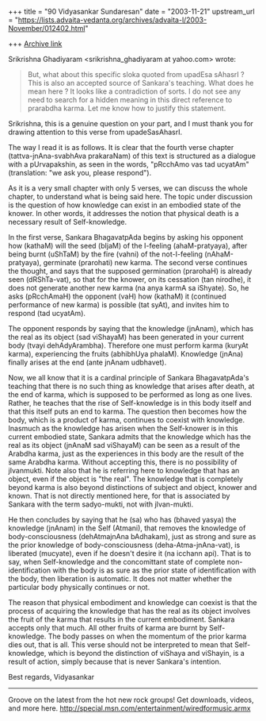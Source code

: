 +++
title = "90 Vidyasankar Sundaresan"
date = "2003-11-21"
upstream_url = "https://lists.advaita-vedanta.org/archives/advaita-l/2003-November/012402.html"

+++
[Archive link](https://lists.advaita-vedanta.org/archives/advaita-l/2003-November/012402.html)

Srikrishna Ghadiyaram <srikrishna_ghadiyaram at yahoo.com> wrote:

>But, what about this specific sloka quoted from
>upadEsa sAhasrI ? This is also an accepted source of
>Sankara's teaching. What does he mean here ? It looks
>like a contradiction of sorts. I do not see any need
>to search for a hidden meaning in this direct
>reference to prarabdha karma. Let me know how to
>justify this statement.

Srikrishna, this is a genuine question on your part, and I must thank you 
for drawing attention to this verse from upadeSasAhasrI.

The way I read it is as follows. It is clear that the fourth verse chapter 
(tattva-jnAna-svabhAva prakaraNam) of this text is structured as a dialogue 
with a pUrvapakshin, as seen in the words, "pRcchAmo vas tad ucyatAm" 
(translation: "we ask you, please respond").

As it is a very small chapter with only 5 verses, we can discuss the whole 
chapter, to understand what is being said here. The topic under discussion 
is the question of how knowledge can exist in an embodied state of the 
knower. In other words, it addresses the notion that physical death is a 
necessary result of Self-knowledge.

In the first verse, Sankara BhagavatpAda begins by asking his opponent how 
(kathaM) will the seed (bIjaM) of the I-feeling (ahaM-pratyaya), after being 
burnt (uShTaM) by the fire (vahni) of the not-I-feeling (nAhaM-pratyaya), 
germinate (prarohati) new karma. The second verse continues the thought, and 
says that the supposed germination (prarohaH) is already seen (dRShTa-vat), 
so that for the knower, on its cessation (tan nirodhe), it does not generate 
another new karma (na anya karmA sa iShyate). So, he asks (pRcchAmaH) the 
opponent (vaH) how (kathaM) it (continued performance of new karma) is 
possible (tat syAt), and invites him to respond (tad ucyatAm).

The opponent responds by saying that the knowledge (jnAnam), which has the 
real as its object (sad viShayaM) has been generated in your current body 
(tvayi dehAdyArambha). Therefore one must perform karma (kuryAt karma), 
experiencing the fruits (abhibhUya phalaM). Knowledge (jnAna) finally arises 
at the end (ante jnAnam udbhavet).

Now, we all know that it is a cardinal principle of Sankara BhagavatpAda's 
teaching that there is no such thing as knowledge that arises after death, 
at the end of karma, which is supposed to be performed as long as one lives. 
Rather, he teaches that the rise of Self-knowledge is in this body itself 
and that this itself puts an end to karma. The question then becomes how the 
body, which is a product of karma, continues to coexist with knowledge. 
Inasmuch as the knowledge has arisen when the Self-knower is in this current 
embodied state, Sankara admits that the knowledge which has the real as its 
object (jnAnaM sad viShayaM) can be seen as a result of the Arabdha karma, 
just as the experiences in this body are the result of the same Arabdha 
karma. Without accepting this, there is no possibility of jIvanmukti. Note 
also that he is referring here to knowledge that has an object, even if the 
object is "the real". The knowledge that is completely beyond karma is also 
beyond distinctions of subject and object, knower and known. That is not 
directly mentioned here, for that is associated by Sankara with the term 
sadyo-mukti, not with jIvan-mukti.

He then concludes by saying that he (sa) who has (bhaved yasya) the 
knowledge (jnAnam) in the Self (Atmani), that removes the knowledge of 
body-consciousness (dehAtmajnAna bAdhakam), just as strong and sure as the 
prior knowledge of body-consciousness (deha-Atma-jnAna-vat), is liberated 
(mucyate), even if he doesn't desire it (na icchann api). That is to say, 
when Self-knowledge and the concomittant state of complete 
non-identification with the body is as sure as the prior state of 
identification with the body, then liberation is automatic. It does not 
matter whether the particular body physically continues or not.

The reason that physical embodiment and knowledge can coexist is that the 
process of acquiring the knowledge that has the real as its object involves 
the fruit of the karma that results in the current embodiment. Sankara 
accepts only that much. All other fruits of karma are burnt by 
Self-knowledge. The body passes on when the momentum of the prior karma dies 
out, that is all. This verse should not be interpreted to mean that 
Self-knowledge, which is beyond the distinction of viShaya and viShayin, is 
a result of action, simply because that is never Sankara's intention.

Best regards,
Vidyasankar

_________________________________________________________________
Groove on the latest from the hot new rock groups!  Get downloads, videos, 
and more here.  http://special.msn.com/entertainment/wiredformusic.armx

